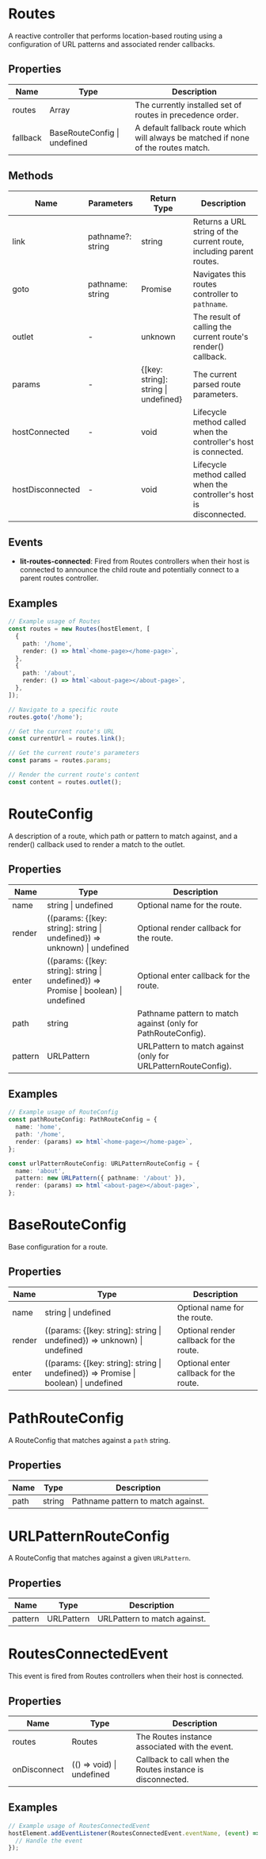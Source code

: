 # Routes

A reactive controller that performs location-based routing using a configuration of URL patterns and associated render callbacks.

## Properties

| Name        | Type                      | Description                                                                 |
|-------------|---------------------------|-----------------------------------------------------------------------------|
| routes      | Array<RouteConfig>        | The currently installed set of routes in precedence order.                  |
| fallback    | BaseRouteConfig \| undefined | A default fallback route which will always be matched if none of the routes match. |

## Methods

| Name       | Parameters            | Return Type | Description                                                                 |
|------------|-----------------------|-------------|-----------------------------------------------------------------------------|
| link       | pathname?: string     | string      | Returns a URL string of the current route, including parent routes.         |
| goto       | pathname: string      | Promise<void> | Navigates this routes controller to `pathname`.                            |
| outlet     | -                     | unknown     | The result of calling the current route's render() callback.                |
| params     | -                     | {[key: string]: string \| undefined} | The current parsed route parameters.                                       |
| hostConnected | -                 | void        | Lifecycle method called when the controller's host is connected.            |
| hostDisconnected | -             | void        | Lifecycle method called when the controller's host is disconnected.         |

## Events

- **lit-routes-connected**: Fired from Routes controllers when their host is connected to announce the child route and potentially connect to a parent routes controller.

## Examples

```typescript
// Example usage of Routes
const routes = new Routes(hostElement, [
  {
    path: '/home',
    render: () => html`<home-page></home-page>`,
  },
  {
    path: '/about',
    render: () => html`<about-page></about-page>`,
  },
]);

// Navigate to a specific route
routes.goto('/home');

// Get the current route's URL
const currentUrl = routes.link();

// Get the current route's parameters
const params = routes.params;

// Render the current route's content
const content = routes.outlet();
```

# RouteConfig

A description of a route, which path or pattern to match against, and a render() callback used to render a match to the outlet.

## Properties

| Name        | Type                      | Description                                                                 |
|-------------|---------------------------|-----------------------------------------------------------------------------|
| name        | string \| undefined       | Optional name for the route.                                                |
| render      | ((params: {[key: string]: string \| undefined}) => unknown) \| undefined | Optional render callback for the route.                                     |
| enter       | ((params: {[key: string]: string \| undefined}) => Promise<boolean> \| boolean) \| undefined | Optional enter callback for the route.                                      |
| path        | string                    | Pathname pattern to match against (only for PathRouteConfig).               |
| pattern     | URLPattern                | URLPattern to match against (only for URLPatternRouteConfig).               |

## Examples

```typescript
// Example usage of RouteConfig
const pathRouteConfig: PathRouteConfig = {
  name: 'home',
  path: '/home',
  render: (params) => html`<home-page></home-page>`,
};

const urlPatternRouteConfig: URLPatternRouteConfig = {
  name: 'about',
  pattern: new URLPattern({ pathname: '/about' }),
  render: (params) => html`<about-page></about-page>`,
};
```

# BaseRouteConfig

Base configuration for a route.

## Properties

| Name        | Type                      | Description                                                                 |
|-------------|---------------------------|-----------------------------------------------------------------------------|
| name        | string \| undefined       | Optional name for the route.                                                |
| render      | ((params: {[key: string]: string \| undefined}) => unknown) \| undefined | Optional render callback for the route.                                     |
| enter       | ((params: {[key: string]: string \| undefined}) => Promise<boolean> \| boolean) \| undefined | Optional enter callback for the route.                                      |

# PathRouteConfig

A RouteConfig that matches against a `path` string.

## Properties

| Name        | Type                      | Description                                                                 |
|-------------|---------------------------|-----------------------------------------------------------------------------|
| path        | string                    | Pathname pattern to match against.                                          |

# URLPatternRouteConfig

A RouteConfig that matches against a given `URLPattern`.

## Properties

| Name        | Type                      | Description                                                                 |
|-------------|---------------------------|-----------------------------------------------------------------------------|
| pattern     | URLPattern                | URLPattern to match against.                                                |

# RoutesConnectedEvent

This event is fired from Routes controllers when their host is connected.

## Properties

| Name        | Type                      | Description                                                                 |
|-------------|---------------------------|-----------------------------------------------------------------------------|
| routes      | Routes                    | The Routes instance associated with the event.                              |
| onDisconnect| (() => void) \| undefined | Callback to call when the Routes instance is disconnected.                  |

## Examples

```typescript
// Example usage of RoutesConnectedEvent
hostElement.addEventListener(RoutesConnectedEvent.eventName, (event) => {
  // Handle the event
});
```